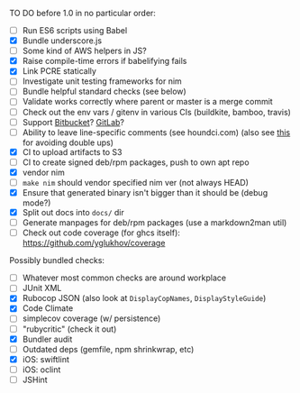 
TO DO before 1.0 in no particular order:

- [ ] Run ES6 scripts using Babel
- [x] Bundle underscore.js
- [ ] Some kind of AWS helpers in JS?
- [x] Raise compile-time errors if babelifying fails
- [x] Link PCRE statically
- [ ] Investigate unit testing frameworks for nim
- [ ] Bundle helpful standard checks (see below)
- [ ] Validate works correctly where parent or master is a merge commit
- [ ] Check out the env vars / gitenv in various CIs (buildkite, bamboo, travis)
- [ ] Support [Bitbucket][bitbucket-api]? [GitLab][gitlab-api]?
- [ ] Ability to leave line-specific comments (see houndci.com) (also see [this][no-double-up] for avoiding double ups)
- [x] CI to upload artifacts to S3
- [ ] CI to create signed deb/rpm packages, push to own apt repo
- [x] vendor nim
- [ ] `make nim` should vendor specified nim ver (not always HEAD)
- [x] Ensure that generated binary isn't bigger than it should be (debug mode?)
- [x] Split out docs into `docs/` dir
- [ ] Generate manpages for deb/rpm packages (use a markdown2man util)
- [ ] Check out code coverage (for ghcs itself): https://github.com/yglukhov/coverage

[bitbucket-api]: https://confluence.atlassian.com/bitbucket/changesets-resource-296095208.html#changesetsResource-POSTanewcommentonachangeset
[gitlab-api]: https://github.com/gitlabhq/gitlabhq/blob/master/doc/api/commits.md#post-the-build-status-to-a-commit
[no-double-up]: https://github.com/houndci/hound/commit/abeca34b5fe1c27958389cdb6bcea244fdc5464f

Possibly bundled checks:
- [ ] Whatever most common checks are around workplace
- [ ] JUnit XML
- [x] Rubocop JSON (also look at `DisplayCopNames`, `DisplayStyleGuide`)
- [x] Code Climate
- [ ] simplecov coverage (w/ persistence)
- [ ] "rubycritic" (check it out)
- [x] Bundler audit
- [ ] Outdated deps (gemfile, npm shrinkwrap, etc)
- [x] iOS: swiftlint
- [ ] iOS: oclint
- [ ] JSHint

